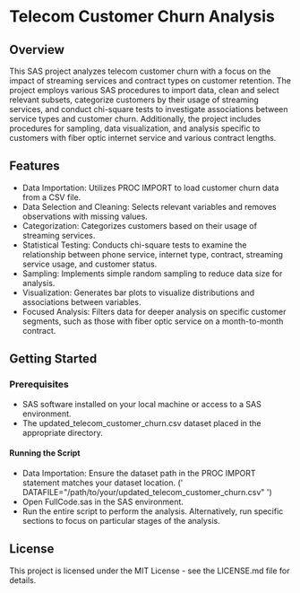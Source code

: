# Telecom Customer Churn Analysis
## Overview
This SAS project analyzes telecom customer churn with a focus on the impact of streaming services and contract types on customer retention. The project employs various SAS procedures to import data, clean and select relevant subsets, categorize customers by their usage of streaming services, and conduct chi-square tests to investigate associations between service types and customer churn. Additionally, the project includes procedures for sampling, data visualization, and analysis specific to customers with fiber optic internet service and various contract lengths.

## Features
- Data Importation: Utilizes PROC IMPORT to load customer churn data from a CSV file.
- Data Selection and Cleaning: Selects relevant variables and removes observations with missing values.
- Categorization: Categorizes customers based on their usage of streaming services.
- Statistical Testing: Conducts chi-square tests to examine the relationship between phone service, internet type, contract, streaming service usage, and customer status.
- Sampling: Implements simple random sampling to reduce data size for analysis.
- Visualization: Generates bar plots to visualize distributions and associations between variables.
- Focused Analysis: Filters data for deeper analysis on specific customer segments, such as those with fiber optic service on a month-to-month contract.

## Getting Started
### Prerequisites
- SAS software installed on your local machine or access to a SAS environment.
- The updated_telecom_customer_churn.csv dataset placed in the appropriate directory.
#### Running the Script
- Data Importation: Ensure the dataset path in the PROC IMPORT statement matches your dataset location.
(' DATAFILE="/path/to/your/updated_telecom_customer_churn.csv" ')
- Open FullCode.sas in the SAS environment.
- Run the entire script to perform the analysis. Alternatively, run specific sections to focus on particular stages of the analysis.

## License
This project is licensed under the MIT License - see the LICENSE.md file for details.
